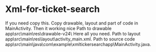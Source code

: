 # Xml-for-ticket-search
If you need copy this. Copy drawable, layout and part of code in MainActivity.
Then it working nice
Path to drawable app\src\main\res\drawable-v24\ Here all you need.
Path to layout app\src\main\res\layout\activity_main.xml.
Path to source code app\src\main\java\com\example\xmltickersearchapp\MainActivity.java.
